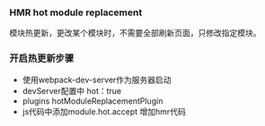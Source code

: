 ### HMR hot module replacement
模块热更新，更改某个模块时，不需要全部刷新页面，只修改指定模块。

### 开启热更新步骤
- 使用webpack-dev-server作为服务器启动
- devServer配置中 hot：true
- plugins hotModuleReplacementPlugin
- js代码中添加module.hot.accept 增加hmr代码

